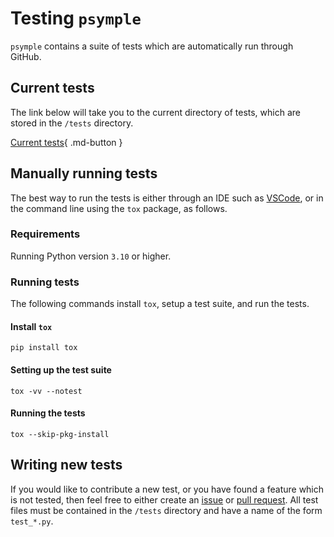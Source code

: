# Testing `psymple`

`psymple` contains a suite of tests which are automatically run through GitHub.

## Current tests

The link below will take you to the current directory of tests, which are stored in the `/tests` directory.

[Current tests](https://github.com/casasglobal-org/psymple/tree/main/tests){ .md-button }

## Manually running tests

The best way to run the tests is either through an IDE such as [VSCode](https://code.visualstudio.com/), or in the command line using the `tox` package, as follows.

### Requirements

Running Python version `3.10` or higher.

### Running tests

The following commands install `tox`, setup a test suite, and run the tests.

#### Install `tox`

```
pip install tox
```

#### Setting up the test suite

```
tox -vv --notest
```

#### Running the tests

```
tox --skip-pkg-install
```

## Writing new tests

If you would like to contribute a new test, or you have found a feature which is not tested, then feel free to either create an [issue](https://github.com/casasglobal-org/psymple/issues) or [pull request](https://github.com/casasglobal-org/psymple/pulls). All test files must be contained in the `/tests` directory and have a name of the form `test_*.py`.